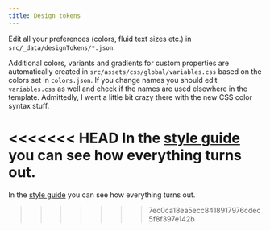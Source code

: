 ```yaml
---
title: Design tokens
---
```


Edit all your preferences (colors, fluid text sizes etc.) in `src/_data/designTokens/*.json`.

Additional colors, variants and gradients for custom properties are automatically created in `src/assets/css/global/variables.css` based on the colors set in `colors.json`. If you change names you should edit `variables.css` as well and check if the names are used elsewhere in the template.
Admittedly, I went a little bit crazy there with the new CSS color syntax stuff.

<<<<<<< HEAD
In the [style guide](/styleguide/) you can see how everything turns out.
=======
In the [style guide](/styleguide/) you can see how everything turns out.
>>>>>>> 7ec0ca18ea5ecc8418917976cdec5f8f397e142b
